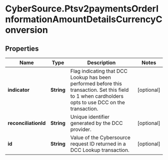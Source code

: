 # CyberSource.Ptsv2paymentsOrderInformationAmountDetailsCurrencyConversion

## Properties
Name | Type | Description | Notes
------------ | ------------- | ------------- | -------------
**indicator** | **String** | Flag indicating that DCC Lookup has been performed before this transaction. Set this field to 1 when cardholders opts to use DCC on the transaction.  | [optional] 
**reconciliationId** | **String** | Unique identifier generated by the DCC provider.  | [optional] 
**id** | **String** | Value of the Cybersource request ID returned in a DCC Lookup transaction.  | [optional] 


